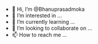 - 👋 Hi, I’m @Bhanuprasadmoka
- 👀 I’m interested in ...
- 🌱 I’m currently learning ...
- 💞️ I’m looking to collaborate on ...
- 📫 How to reach me ...

<!---
Bhanuprasadmoka/Bhanuprasadmoka is a ✨ special ✨ repository because its `README.md` (this file) appears on your GitHub profile.
You can click the Preview link to take a look at your changes.
--->
